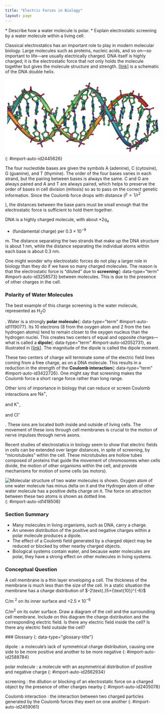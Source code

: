 ```yaml
---
title: "Electric Forces in Biology"
layout: page
---
```



<div data-type="abstract" markdown="1">
* Describe how a water molecule is polar.
* Explain electrostatic screening by a water molecule within a living cell.

</div>

Classical electrostatics has an important role to play in modern molecular biology. Large molecules such as proteins, nucleic acids, and so on—so important to life—are usually electrically charged. DNA itself is highly charged; it is the electrostatic force that not only holds the molecule together but gives the molecule structure and strength. [\[link\]](#import-auto-id2445626) is a schematic of the DNA double helix.

 ![A double-helical D N A structure is shown in the figure.](../resources/Figure_19_06_02a.jpg "DNA is a highly charged molecule. The DNA double helix shows the two coiled strands each containing a row of nitrogenous bases, which &#x201C;code&#x201D; the genetic information needed by a living organism. The strands are connected by bonds between pairs of bases. While pairing combinations between certain bases are fixed (C-G and A-T), the sequence of nucleotides in the strand varies. (credit: Jerome Walker)"){: #import-auto-id2445626}

The four nucleotide bases are given the symbols A (adenine), C (cytosine), G (guanine), and T (thymine). The order of the four bases varies in each strand, but the pairing between bases is always the same. C and G are always paired and A and T are always paired, which helps to preserve the order of bases in cell division (mitosis) so as to pass on the correct genetic information. Since the Coulomb force drops with distance ($F\propto 1/{r}^{2}$

), the distances between the base pairs must be small enough that the electrostatic force is sufficient to hold them together.

DNA is a highly charged molecule, with about *$2{q}_{\text{e}}$

* (fundamental charge) per $0\text{.}3×{\text{10}}^{-9}$

 m. The distance separating the two strands that make up the DNA structure is about 1 nm, while the distance separating the individual atoms within each base is about 0.3 nm.

One might wonder why electrostatic forces do not play a larger role in biology than they do if we have so many charged molecules. The reason is that the electrostatic force is “diluted” due to **screening**{: data-type="term" #import-auto-id3258573} between molecules. This is due to the presence of other charges in the cell.

### Polarity of Water Molecules

The best example of this charge screening is the water molecule, represented as ${\text{H}}_{2}\text{O}$

. Water is a strongly **polar molecule**{: data-type="term" #import-auto-id1119077}. Its 10 electrons (8 from the oxygen atom and 2 from the two hydrogen atoms) tend to remain closer to the oxygen nucleus than the hydrogen nuclei. This creates two centers of equal and opposite charges—what is called a **dipole**{: data-type="term" #import-auto-id2052731}, as illustrated in [\[link\]](#import-auto-id1418508). The magnitude of the dipole is called the dipole moment.

These two centers of charge will terminate some of the electric field lines coming from a free charge, as on a DNA molecule. This results in a reduction in the strength of the **Coulomb interaction**{: data-type="term" #import-auto-id3422726}. One might say that screening makes the Coulomb force a short range force rather than long range.

Other ions of importance in biology that can reduce or screen Coulomb interactions are ${\text{Na}}^{+}\text{,}$

 and ${\text{K}}^{+}\text{,}$

 and ${\text{Cl}}^{–}$

. These ions are located both inside and outside of living cells. The movement of these ions through cell membranes is crucial to the motion of nerve impulses through nerve axons.

Recent studies of electrostatics in biology seem to show that electric fields in cells can be extended over larger distances, in spite of screening, by “microtubules” within the cell. These microtubules are hollow tubes composed of proteins that guide the movement of chromosomes when cells divide, the motion of other organisms within the cell, and provide mechanisms for motion of some cells (as motors).

 ![Molecular structure of two water molecules is shown. Oxygen atom of one water molecule has minus delta on it and the Hydrogen atom of other water molecule has a positive delta charge on it. The force on attraction between these two atoms is shown as dotted line.](../resources/Figure_19_06_03a.jpg "This schematic shows water (H2O) as a polar molecule. Unequal sharing of electrons between the oxygen (O) and hydrogen (H) atoms leads to a net separation of positive and negative charge&#x2014;forming a dipole. The symbols &#x3B4;&#x2212; size 12{&#x3B4; rSup { size 8{ - {}} } } {} and &#x3B4;+ size 12{&#x3B4; rSup { size 8{+{}} } } {} indicate that the oxygen side of the H2O molecule tends to be more negative, while the hydrogen ends tend to be more positive. This leads to an attraction of opposite charges between molecules."){: #import-auto-id1418508}

### Section Summary

* Many molecules in living organisms, such as DNA, carry a charge.
* An uneven distribution of the positive and negative charges within a polar molecule produces a dipole.
* The effect of a Coulomb field generated by a charged object may be reduced or blocked by other nearby charged objects.
* Biological systems contain water, and because water molecules are polar, they have a strong effect on other molecules in living systems.

### Conceptual Question

<div data-type="exercise" data-element-type="conceptual-questions">
<div data-type="problem" markdown="1">
A cell membrane is a thin layer enveloping a cell. The thickness of the membrane is much less than the size of the cell. In a static situation the membrane has a charge distribution of $-2\text{.}5×{\text{10}}^{-6}$

C/m <sup>2</sup> on its inner surface and $+2\text{.}5×{\text{10}}^{-6}$

 C/m<sup>2</sup> on its outer surface. Draw a diagram of the cell and the surrounding cell membrane. Include on this diagram the charge distribution and the corresponding electric field. Is there any electric field inside the cell? Is there any electric field outside the cell?

</div>
</div>

<div data-type="glossary" markdown="1">
### Glossary
{: data-type="glossary-title"}

dipole
: a molecule’s lack of symmetrical charge distribution, causing one side to be more positive and another to be more negative
{: #import-auto-id2588784}

polar molecule
: a molecule with an asymmetrical distribution of positive and negative charge
{: #import-auto-id2662934}

screening
: the dilution or blocking of an electrostatic force on a charged object by the presence of other charges nearby
{: #import-auto-id2405078}

Coulomb interaction
: the interaction between two charged particles generated by the Coulomb forces they exert on one another
{: #import-auto-id2459061}

</div>

